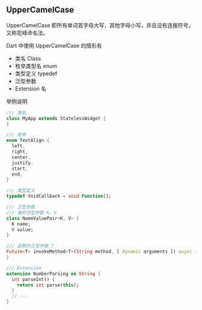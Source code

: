 ## UpperCamelCase

UpperCamelCase 即所有单词首字母大写，其他字母小写，并且没有连接符号，又称驼峰命名法。

Dart 中使用 UpperCamelCase 的情形有

* 类名 Class
* 枚举类型名 enum
* 类型定义 typedef
* 泛型参数
* Extension 名

举例说明

```dart
/// 类名
class MyApp extends StatelessWidget {
}
```

```dart
/// 枚举
enum TextAlign {
  left,
  right,
  center,
  justify,
  start,
  end,
}
```

```dart
/// 类型定义
typedef VoidCallback = void Function();
```

```dart
/// 泛型参数
/// 类的泛型参数 K、V
class NameValuePair<K, V> {
  K name;
  V value;
}

/// 函数的泛型参数 T
Future<T> invokeMethod<T>(String method, [ dynamic arguments ]) async {
}
```

```dart
/// Extension
extension NumberParsing on String {
  int parseInt() {
    return int.parse(this);
  }
  // ···
}
```

